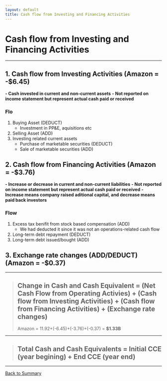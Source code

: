 ```yaml
---
layout: default
title: Cash flow from Investing and Financing Activities
---
```


# Cash flow from Investing and Financing Activities
---

## 1. Cash flow from Investing Activities (Amazon = -$6.45)
**- Cash invested in current and non-current assets**
**- Not reported on income statement but represent actual cash paid or received**

### Flo
1.  Buying Asset (DEDUCT)
    - Investment in PP&E, aquisitions etc
2.  Selling Asset (ADD)
3.  Investing related current assets
    - Purchase of marketable securities (DEDUCT)
    - Sale of marketable securities (ADD)

## 2. Cash flow from Financing Activities (Amazon = -$3.76)
**- Increase or decrease in current and non-current liabilities**
**- Not reported on income statement but represent actual cash paid or received**
**-Increase means company raised aditional capital, and decrease means paid back investors**

### Flow
1. Excess tax benifit from stock based compensation (ADD)
    - We had deducted it since it was not an operations-related cash flow
2. Long-term debt repayment (DEDUCT)
3. Long-term debt issued/bought (ADD)

## 3. Exchange rate changes (ADD/DEDUCT) (Amazon = -$0.37)

---
> ## Change in Cash and Cash Equivalent = (Net Cash Flow from Operating Activies) + (Cash flow from Investing Activities) + (Cash flow from Financing Activities) + (Exchange rate changes) 
> Amazon = 11.92+(-6.45)+(-3.76)+(-0.37) = **$1.33B**  
---
> ## Total Cash and Cash Equivalents = Initial CCE (year begining) + End CCE (year end)

---

<a href="/index.md" name="#user-content-ratios">Back to Summary</a>